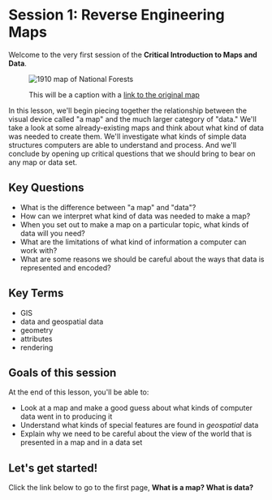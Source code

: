 

# Session 1: Reverse Engineering Maps

Welcome to the very first session of the **Critical Introduction to Maps and Data**.

<figure>

![1910 map of National Forests](https://iiif.digitalcommonwealth.org/iiif/2/commonwealth:7h149z08g/17479,10403,5665,2672/,1200/0/default.jpg)

<figcaption>

This will be a caption with a [link to the original map](http://livejournal.com)

</figcaption>
</figure>


In this lesson, we'll begin piecing together the relationship between the visual device called "a map" and the much larger category of "data." We'll take a look at some already-existing maps and think about what kind of data was needed to create them. We'll investigate what kinds of simple data structures computers are able to understand and process. And we'll conclude by opening up critical questions that we should bring to bear on any map or data set.



## Key Questions

* What is the difference between "a map" and "data"?
* How can we interpret what kind of data was needed to make a map?
* When you set out to make a map on a particular topic, what kinds of data will you need?
* What are the limitations of what kind of information a computer can work with?
* What are some reasons we should be careful about the ways that data is represented and encoded?

## Key Terms

* GIS
* data and geospatial data
* geometry
* attributes
* rendering

## Goals of this session

At the end of this lesson, you'll be able to:

* Look at a map and make a good guess about what kinds of computer data went in to producing it
* Understand what kinds of special features are found in *geospatial* data
* Explain why we need to be careful about the view of the world that is presented in a map and in a data set

## Let's get started!

Click the link below to go to the first page, **What is a map? What is data?**
